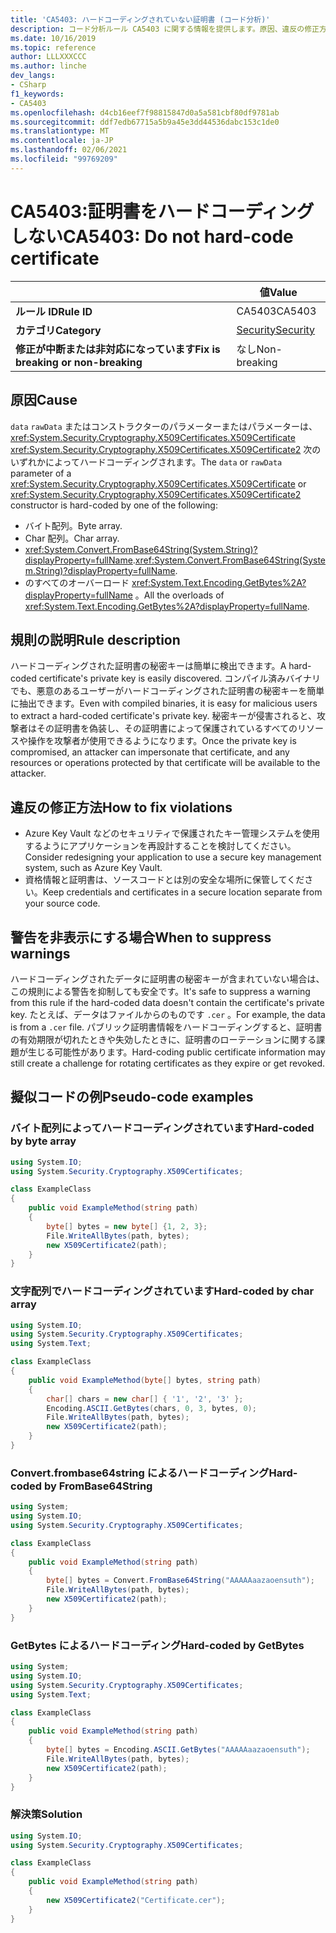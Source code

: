 ```yaml
---
title: 'CA5403: ハードコーディングされていない証明書 (コード分析)'
description: コード分析ルール CA5403 に関する情報を提供します。原因、違反の修正方法、非表示にするタイミングなどが含まれます。
ms.date: 10/16/2019
ms.topic: reference
author: LLLXXXCCC
ms.author: linche
dev_langs:
- CSharp
f1_keywords:
- CA5403
ms.openlocfilehash: d4cb16eef7f98815847d0a5a581cbf80df9781ab
ms.sourcegitcommit: ddf7edb67715a5b9a45e3dd44536dabc153c1de0
ms.translationtype: MT
ms.contentlocale: ja-JP
ms.lasthandoff: 02/06/2021
ms.locfileid: "99769209"
---
```

# <a name="ca5403-do-not-hard-code-certificate"></a><span data-ttu-id="ceac5-103">CA5403:証明書をハードコーディングしない</span><span class="sxs-lookup"><span data-stu-id="ceac5-103">CA5403: Do not hard-code certificate</span></span>

| | <span data-ttu-id="ceac5-104">値</span><span class="sxs-lookup"><span data-stu-id="ceac5-104">Value</span></span> |
|-|-|
| <span data-ttu-id="ceac5-105">**ルール ID**</span><span class="sxs-lookup"><span data-stu-id="ceac5-105">**Rule ID**</span></span> |<span data-ttu-id="ceac5-106">CA5403</span><span class="sxs-lookup"><span data-stu-id="ceac5-106">CA5403</span></span>|
| <span data-ttu-id="ceac5-107">**カテゴリ**</span><span class="sxs-lookup"><span data-stu-id="ceac5-107">**Category**</span></span> |[<span data-ttu-id="ceac5-108">Security</span><span class="sxs-lookup"><span data-stu-id="ceac5-108">Security</span></span>](security-warnings.md)|
| <span data-ttu-id="ceac5-109">**修正が中断または非対応になっています**</span><span class="sxs-lookup"><span data-stu-id="ceac5-109">**Fix is breaking or non-breaking**</span></span> |<span data-ttu-id="ceac5-110">なし</span><span class="sxs-lookup"><span data-stu-id="ceac5-110">Non-breaking</span></span>|

## <a name="cause"></a><span data-ttu-id="ceac5-111">原因</span><span class="sxs-lookup"><span data-stu-id="ceac5-111">Cause</span></span>

<span data-ttu-id="ceac5-112">`data` `rawData` またはコンストラクターのパラメーターまたはパラメーターは、 <xref:System.Security.Cryptography.X509Certificates.X509Certificate> <xref:System.Security.Cryptography.X509Certificates.X509Certificate2> 次のいずれかによってハードコーディングされます。</span><span class="sxs-lookup"><span data-stu-id="ceac5-112">The `data` or `rawData` parameter of a <xref:System.Security.Cryptography.X509Certificates.X509Certificate> or <xref:System.Security.Cryptography.X509Certificates.X509Certificate2> constructor is hard-coded by one of the following:</span></span>

- <span data-ttu-id="ceac5-113">バイト配列。</span><span class="sxs-lookup"><span data-stu-id="ceac5-113">Byte array.</span></span>
- <span data-ttu-id="ceac5-114">Char 配列。</span><span class="sxs-lookup"><span data-stu-id="ceac5-114">Char array.</span></span>
- <span data-ttu-id="ceac5-115"><xref:System.Convert.FromBase64String(System.String)?displayProperty=fullName>.</span><span class="sxs-lookup"><span data-stu-id="ceac5-115"><xref:System.Convert.FromBase64String(System.String)?displayProperty=fullName>.</span></span>
- <span data-ttu-id="ceac5-116">のすべてのオーバーロード <xref:System.Text.Encoding.GetBytes%2A?displayProperty=fullName> 。</span><span class="sxs-lookup"><span data-stu-id="ceac5-116">All the overloads of <xref:System.Text.Encoding.GetBytes%2A?displayProperty=fullName>.</span></span>

## <a name="rule-description"></a><span data-ttu-id="ceac5-117">規則の説明</span><span class="sxs-lookup"><span data-stu-id="ceac5-117">Rule description</span></span>

<span data-ttu-id="ceac5-118">ハードコーディングされた証明書の秘密キーは簡単に検出できます。</span><span class="sxs-lookup"><span data-stu-id="ceac5-118">A hard-coded certificate's private key is easily discovered.</span></span> <span data-ttu-id="ceac5-119">コンパイル済みバイナリでも、悪意のあるユーザーがハードコーディングされた証明書の秘密キーを簡単に抽出できます。</span><span class="sxs-lookup"><span data-stu-id="ceac5-119">Even with compiled binaries, it is easy for malicious users to extract a hard-coded certificate's private key.</span></span> <span data-ttu-id="ceac5-120">秘密キーが侵害されると、攻撃者はその証明書を偽装し、その証明書によって保護されているすべてのリソースや操作を攻撃者が使用できるようになります。</span><span class="sxs-lookup"><span data-stu-id="ceac5-120">Once the private key is compromised, an attacker can impersonate that certificate, and any resources or operations protected by that certificate will be available to the attacker.</span></span>

## <a name="how-to-fix-violations"></a><span data-ttu-id="ceac5-121">違反の修正方法</span><span class="sxs-lookup"><span data-stu-id="ceac5-121">How to fix violations</span></span>

- <span data-ttu-id="ceac5-122">Azure Key Vault などのセキュリティで保護されたキー管理システムを使用するようにアプリケーションを再設計することを検討してください。</span><span class="sxs-lookup"><span data-stu-id="ceac5-122">Consider redesigning your application to use a secure key management system, such as Azure Key Vault.</span></span>
- <span data-ttu-id="ceac5-123">資格情報と証明書は、ソースコードとは別の安全な場所に保管してください。</span><span class="sxs-lookup"><span data-stu-id="ceac5-123">Keep credentials and certificates in a secure location separate from your source code.</span></span>

## <a name="when-to-suppress-warnings"></a><span data-ttu-id="ceac5-124">警告を非表示にする場合</span><span class="sxs-lookup"><span data-stu-id="ceac5-124">When to suppress warnings</span></span>

<span data-ttu-id="ceac5-125">ハードコーディングされたデータに証明書の秘密キーが含まれていない場合は、この規則による警告を抑制しても安全です。</span><span class="sxs-lookup"><span data-stu-id="ceac5-125">It's safe to suppress a warning from this rule if the hard-coded data doesn't contain the certificate's private key.</span></span> <span data-ttu-id="ceac5-126">たとえば、データはファイルからのものです `.cer` 。</span><span class="sxs-lookup"><span data-stu-id="ceac5-126">For example, the data is from a `.cer` file.</span></span> <span data-ttu-id="ceac5-127">パブリック証明書情報をハードコーディングすると、証明書の有効期限が切れたときや失効したときに、証明書のローテーションに関する課題が生じる可能性があります。</span><span class="sxs-lookup"><span data-stu-id="ceac5-127">Hard-coding public certificate information may still create a challenge for rotating certificates as they expire or get revoked.</span></span>

## <a name="pseudo-code-examples"></a><span data-ttu-id="ceac5-128">擬似コードの例</span><span class="sxs-lookup"><span data-stu-id="ceac5-128">Pseudo-code examples</span></span>

### <a name="hard-coded-by-byte-array"></a><span data-ttu-id="ceac5-129">バイト配列によってハードコーディングされています</span><span class="sxs-lookup"><span data-stu-id="ceac5-129">Hard-coded by byte array</span></span>

```csharp
using System.IO;
using System.Security.Cryptography.X509Certificates;

class ExampleClass
{
    public void ExampleMethod(string path)
    {
        byte[] bytes = new byte[] {1, 2, 3};
        File.WriteAllBytes(path, bytes);
        new X509Certificate2(path);
    }
}
```

### <a name="hard-coded-by-char-array"></a><span data-ttu-id="ceac5-130">文字配列でハードコーディングされています</span><span class="sxs-lookup"><span data-stu-id="ceac5-130">Hard-coded by char array</span></span>

```csharp
using System.IO;
using System.Security.Cryptography.X509Certificates;
using System.Text;

class ExampleClass
{
    public void ExampleMethod(byte[] bytes, string path)
    {
        char[] chars = new char[] { '1', '2', '3' };
        Encoding.ASCII.GetBytes(chars, 0, 3, bytes, 0);
        File.WriteAllBytes(path, bytes);
        new X509Certificate2(path);
    }
}
```

### <a name="hard-coded-by-frombase64string"></a><span data-ttu-id="ceac5-131">Convert.frombase64string によるハードコーディング</span><span class="sxs-lookup"><span data-stu-id="ceac5-131">Hard-coded by FromBase64String</span></span>

```csharp
using System;
using System.IO;
using System.Security.Cryptography.X509Certificates;

class ExampleClass
{
    public void ExampleMethod(string path)
    {
        byte[] bytes = Convert.FromBase64String("AAAAAaazaoensuth");
        File.WriteAllBytes(path, bytes);
        new X509Certificate2(path);
    }
}
```

### <a name="hard-coded-by-getbytes"></a><span data-ttu-id="ceac5-132">GetBytes によるハードコーディング</span><span class="sxs-lookup"><span data-stu-id="ceac5-132">Hard-coded by GetBytes</span></span>

```csharp
using System;
using System.IO;
using System.Security.Cryptography.X509Certificates;
using System.Text;

class ExampleClass
{
    public void ExampleMethod(string path)
    {
        byte[] bytes = Encoding.ASCII.GetBytes("AAAAAaazaoensuth");
        File.WriteAllBytes(path, bytes);
        new X509Certificate2(path);
    }
}
```

### <a name="solution"></a><span data-ttu-id="ceac5-133">解決策</span><span class="sxs-lookup"><span data-stu-id="ceac5-133">Solution</span></span>

```csharp
using System.IO;
using System.Security.Cryptography.X509Certificates;

class ExampleClass
{
    public void ExampleMethod(string path)
    {
        new X509Certificate2("Certificate.cer");
    }
}
```
